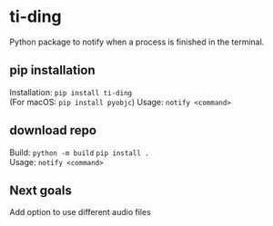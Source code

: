 # ti-ding
Python package to notify when a process is finished in the terminal.


## pip installation
Installation: ``` pip install ti-ding ```  
(For macOS: ``` pip install pyobjc ```)
Usage: ``` notify <command> ```

## download repo
Build: ```python -m build```
       ```pip install .```         
Usage: ``` notify <command> ```

## Next goals 
Add option to use different audio files
